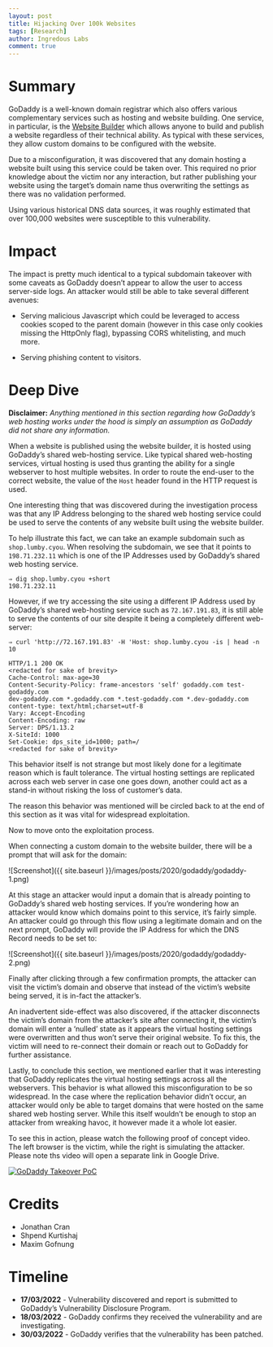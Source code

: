 ```yaml
---
layout: post
title: Hijacking Over 100k Websites 
tags: [Research]
author: Ingredous Labs
comment: true
---
```


# Summary
GoDaddy is a well-known domain registrar which also offers various complementary services such as hosting and website building. One service, in particular, is the [Website Builder](https://www.godaddy.com/en-uk/websites/website-builder) which allows anyone to build and publish a website regardless of their technical ability. As typical with these services, they allow custom domains to be configured with the website.

Due to a misconfiguration, it was discovered that any domain hosting a website built using this service could be taken over. This required no prior knowledge about the victim nor any interaction, but rather publishing your website using the target’s domain name thus overwriting the settings as there was no validation performed.

Using various historical DNS data sources, it was roughly estimated that over 100,000 websites were susceptible to this vulnerability.

# Impact
The impact is pretty much identical to a typical subdomain takeover with some caveats as GoDaddy doesn’t appear to allow the user to access server-side logs. An attacker would still be able to take several different avenues:

- Serving malicious Javascript which could be leveraged to access cookies scoped to the parent domain (however in this case only cookies missing the HttpOnly flag), bypassing CORS whitelisting, and much more.

- Serving phishing content to visitors.

# Deep Dive
**Disclaimer:** _Anything mentioned in this section regarding how GoDaddy’s web hosting works under the hood is simply an assumption as GoDaddy did not share any information._

When a website is published using the website builder, it is hosted using GoDaddy’s shared web-hosting service. Like typical shared web-hosting services, virtual hosting is used thus granting the ability for a single webserver to host multiple websites. In order to route the end-user to the correct website, the value of the `Host` header found in the HTTP request is used.

One interesting thing that was discovered during the investigation process was that any IP Address belonging to the shared web hosting service could be used to serve the contents of any website built using the website builder.

To help illustrate this fact, we can take an example subdomain such as `shop.lumby.cyou`. When resolving the subdomain, we see that it points to `198.71.232.11` which is one of the IP Addresses used by GoDaddy’s shared web hosting service.


```
⇒ dig shop.lumby.cyou +short 
198.71.232.11
```

However, if we try accessing the site using a different IP Address used by GoDaddy’s shared web-hosting service such as `72.167.191.83`, it is still able to serve the contents of our site despite it being a completely different web-server:

```
⇒ curl 'http://72.167.191.83' -H 'Host: shop.lumby.cyou -is | head -n 10

HTTP/1.1 200 OK
<redacted for sake of brevity>
Cache-Control: max-age=30
Content-Security-Policy: frame-ancestors 'self' godaddy.com test-godaddy.com
dev-godaddy.com *.godaddy.com *.test-godaddy.com *.dev-godaddy.com
content-type: text/html;charset=utf-8
Vary: Accept-Encoding
Content-Encoding: raw
Server: DPS/1.13.2
X-SiteId: 1000
Set-Cookie: dps_site_id=1000; path=/
<redacted for sake of brevity>
```

This behavior itself is not strange but most likely done for a legitimate reason which is fault tolerance. The virtual hosting settings are replicated across each web server in case one goes down, another could act as a stand-in without risking the loss of customer’s data.

The reason this behavior was mentioned will be circled back to at the end of this section as it was vital for widespread exploitation.

Now to move onto the exploitation process.

When connecting a custom domain to the website builder, there will be a prompt that will ask for the domain:

![Screenshot]({{ site.baseurl }}/images/posts/2020/godaddy/godaddy-1.png)

At this stage an attacker would input a domain that is already pointing to GoDaddy’s shared web hosting services. If you’re wondering how an attacker would know which domains point to this service, it’s fairly simple. An attacker could go through this flow using a legitimate domain and on the next prompt, GoDaddy will provide the IP Address for which the DNS Record needs to be set to:

![Screenshot]({{ site.baseurl }}/images/posts/2020/godaddy/godaddy-2.png)

Finally after clicking through a few confirmation prompts, the attacker can visit the victim’s domain and observe that instead of the victim’s website being served, it is in-fact the attacker’s.

An inadvertent side-effect was also discovered, if the attacker disconnects the victim’s domain from the attacker’s site after connecting it, the victim’s domain will enter a ‘nulled’ state as it appears the virtual hosting settings were overwritten and thus won’t serve their original website. To fix this, the victim will need to re-connect their domain or reach out to GoDaddy for further assistance.

Lastly, to conclude this section, we mentioned earlier that it was interesting that GoDaddy replicates the virtual hosting settings across all the webservers. This behavior is what allowed this misconfiguration to be so widespread. In the case where the replication behavior didn’t occur, an attacker would only be able to target domains that were hosted on the same shared web hosting server. While this itself wouldn’t be enough to stop an attacker from wreaking havoc, it however made it a whole lot easier.

To see this in action, please watch the following proof of concept video. The left browser is the victim, while the right is simulating the attacker. Please note ths video will open a separate link in Google Drive.

[![GoDaddy Takeover PoC](https://res.cloudinary.com/marcomontalbano/image/upload/v1653519639/video_to_markdown/images/google-drive--1vd029qPskbZAZZTe-sO3QU7Ic7GSA-Cw-c05b58ac6eb4c4700831b2b3070cd403.jpg)](https://drive.google.com/file/d/1vd029qPskbZAZZTe-sO3QU7Ic7GSA-Cw/view "GoDaddy Takeover PoC")

# Credits
- Jonathan Cran
- Shpend Kurtishaj
- Maxim Gofnung

# Timeline
- **17/03/2022** - Vulnerability discovered and report is submitted to GoDaddy’s Vulnerability Disclosure Program.
- **18/03/2022** - GoDaddy confirms they received the vulnerability and are investigating.
- **30/03/2022** - GoDaddy verifies that the vulnerability has been patched.

